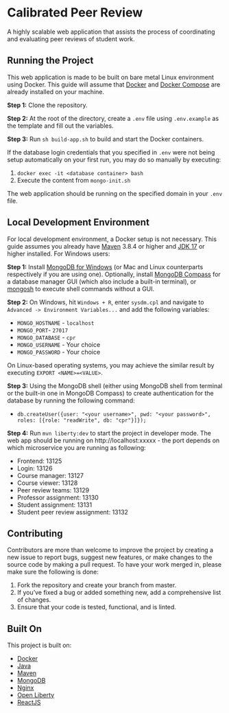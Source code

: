 # Calibrated Peer Review

A highly scalable web application that assists the process of coordinating and evaluating peer reviews of student work.

## Running the Project

This web application is made to be built on bare metal Linux environment using Docker. This guide will assume that [Docker](https://docs.docker.com/engine/install/) and [Docker Compose](https://docs.docker.com/compose/install/) are already installed on your machine.

**Step 1:** Clone the repository.

**Step 2:** At the root of the directory, create a `.env` file using `.env.example` as the template and fill out the variables.

**Step 3:** Run `sh build-app.sh` to build and start the Docker containers.

If the database login credentials that you specified in `.env` were not being setup automatically on your first run, you may do so manually by executing:
1. `docker exec -it <database container> bash`
2. Execute the content from `mongo-init.sh`

The web application should be running on the specified domain in your `.env` file.

## Local Development Environment

For local development environment, a Docker setup is not necessary. This guide assumes you already have [Maven](https://maven.apache.org/guides/getting-started/windows-prerequisites.html) 3.8.4 or higher and [JDK 17](https://openjdk.java.net/projects/jdk/17/) or higher installed. For Windows users:

**Step 1:** Install [MongoDB for Windows](https://docs.mongodb.com/manual/tutorial/install-mongodb-on-windows/#install-mongodb-community-edition) (or Mac and Linux counterparts respectively if you are using one). Optionally, install [MongoDB Compass](https://www.mongodb.com/products/compass) for a database manager GUI (which also include a built-in terminal), or [mongosh](https://docs.mongodb.com/mongodb-shell/) to execute shell commands without a GUI.

**Step 2:** On Windows, hit `Windows + R`, enter `sysdm.cpl` and navigate to `Advanced -> Environment Variables...` and add the following variables:
- `MONGO_HOSTNAME` - `localhost`
- `MONGO_PORT`- `27017`
- `MONGO_DATABASE` - `cpr`
- `MONGO_USERNAME` - Your choice
- `MONGO_PASSWORD` - Your choice

On Linux-based operating systems, you may achieve the similar result by executing `EXPORT <NAME>=<VALUE>`. 

**Step 3:** Using the MongoDB shell (either using MongoDB shell from terminal or the built-in one in MongoDB Compass) to create authentication for the database by running the following command:

- `db.createUser({user: "<your username>", pwd: "<your password>", roles: [{role: "readWrite", db: "cpr"}]});`

**Step 4:** Run `mvn liberty:dev` to start the project in developer mode. The web app should be running on http://localhost:xxxxx - the port depends on which microservice you are running as following:
- Frontend: 13125
- Login: 13126
- Course manager: 13127
- Course viewer: 13128
- Peer review teams: 13129
- Professor assignment: 13130
- Student assignment: 13131
- Student peer review assignment: 13132

## Contributing

Contributors are more than welcome to improve the project by creating a new issue to report bugs, suggest new features, or make changes to the source code by making a pull request. To have your work merged in, please make sure the following is done:

1. Fork the repository and create your branch from master.
2. If you’ve fixed a bug or added something new, add a comprehensive list of changes.
3. Ensure that your code is tested, functional, and is linted.

## Built On

This project is built on:

- [Docker](https://www.docker.com/)
- [Java](https://openjdk.java.net/)
- [Maven](https://maven.apache.org/)
- [MongoDB](https://www.mongodb.com/)
- [Nginx](https://www.nginx.com/)
- [Open Liberty](https://openliberty.io/)
- [ReactJS](https://reactjs.org/)

